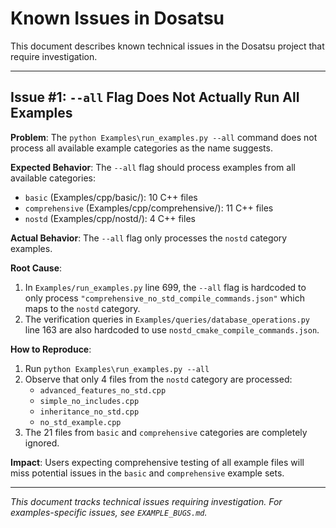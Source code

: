 # Known Issues in Dosatsu

This document describes known technical issues in the Dosatsu project that require investigation.

---

## Issue #1: `--all` Flag Does Not Actually Run All Examples

**Problem**: The `python Examples\run_examples.py --all` command does not process all available example categories as the name suggests.

**Expected Behavior**: The `--all` flag should process examples from all available categories:
- `basic` (Examples/cpp/basic/): 10 C++ files
- `comprehensive` (Examples/cpp/comprehensive/): 11 C++ files  
- `nostd` (Examples/cpp/nostd/): 4 C++ files

**Actual Behavior**: The `--all` flag only processes the `nostd` category examples.

**Root Cause**: 
1. In `Examples/run_examples.py` line 699, the `--all` flag is hardcoded to only process `"comprehensive_no_std_compile_commands.json"` which maps to the `nostd` category.
2. The verification queries in `Examples/queries/database_operations.py` line 163 are also hardcoded to use `nostd_cmake_compile_commands.json`.

**How to Reproduce**:
1. Run `python Examples\run_examples.py --all`
2. Observe that only 4 files from the `nostd` category are processed:
   - `advanced_features_no_std.cpp`
   - `simple_no_includes.cpp` 
   - `inheritance_no_std.cpp`
   - `no_std_example.cpp`
3. The 21 files from `basic` and `comprehensive` categories are completely ignored.

**Impact**: Users expecting comprehensive testing of all example files will miss potential issues in the `basic` and `comprehensive` example sets.

---

*This document tracks technical issues requiring investigation. For examples-specific issues, see `EXAMPLE_BUGS.md`.*